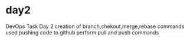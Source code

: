 # day2
DevOps Task Day 2
creation of branch,chekout,merge,rebase commands used
pushing code to github
perform pull and push commands
